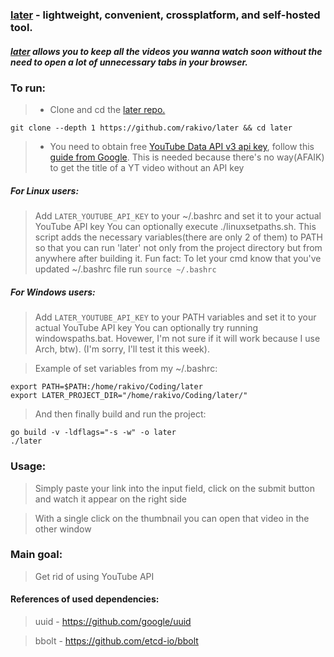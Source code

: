 ### [later](https://github.com/rakivo/later) - lightweight, convenient, crossplatform, and self-hosted tool.
##### [later](https://github.com/rakivo/later) allows you to keep all the videos you wanna watch soon without the need to open a lot of unnecessary tabs in your browser.

### To run:
> - Clone and cd the [later repo.](https://github.com/rakivo/later)
```shell
git clone --depth 1 https://github.com/rakivo/later && cd later
```
> - You need to obtain free [YouTube Data API v3 api key](https://developers.google.com/youtube/v3), follow this [guide from Google](https://developers.google.com/youtube/v3/getting-started). This is needed because there's no way(AFAIK) to get the title of a YT video without an API key

##### For Linux users:
> Add ```LATER_YOUTUBE_API_KEY``` to your ~/.bashrc and set it to your actual YouTube API key
> You can optionally execute ./linuxsetpaths.sh. This script adds the necessary variables(there are only 2 of them) to PATH so that you can run 'later' not only from the project directory but from anywhere after building it. Fun fact: To let your cmd know that you've updated ~/.bashrc file run ```source ~/.bashrc```
##### For Windows users:
> Add ```LATER_YOUTUBE_API_KEY``` to your PATH variables and set it to your actual YouTube API key
> You can optionally try running windowspaths.bat. Hovewer, I'm not sure if it will work because I use Arch, btw). (I'm sorry, I'll test it this week).

> Example of set variables from my ~/.bashrc:
```shell
export PATH=$PATH:/home/rakivo/Coding/later
export LATER_PROJECT_DIR="/home/rakivo/Coding/later/"
```

> And then finally build and run the project:
```shell
go build -v -ldflags="-s -w" -o later
./later
```

### Usage:
> Simply paste your link into the input field, click on the submit button and watch it appear on the right side

> With a single click on the thumbnail you can open that video in the other window

### Main goal:
> Get rid of using YouTube API

#### References of used dependencies:
> uuid     - https://github.com/google/uuid

> bbolt    - https://github.com/etcd-io/bbolt
